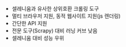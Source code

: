 - 셀레니움과 유사한 상위호환 크롤링 도구
- 멀티 브라우저 지원, 동적 웹사이트 지원(js 렌더링)
- 간단한 API 지원
- 전문 도구(Scrapy) 대비 러닝 커브 낮음
- 셀레니움 대비 성능 우위